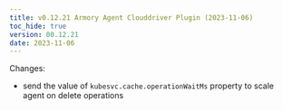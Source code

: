 ```yaml
---
title: v0.12.21 Armory Agent Clouddriver Plugin (2023-11-06)
toc_hide: true
version: 00.12.21
date: 2023-11-06
---
```


Changes:
- send the value of `kubesvc.cache.operationWaitMs` property to scale agent on delete operations

